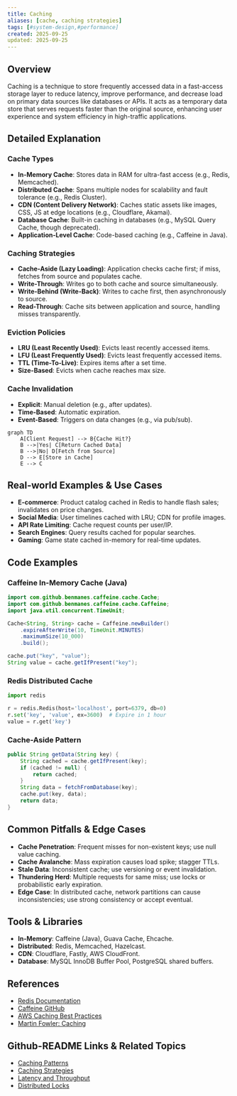 ```yaml
---
title: Caching
aliases: [cache, caching strategies]
tags: [#system-design,#performance]
created: 2025-09-25
updated: 2025-09-25
---
```


## Overview

Caching is a technique to store frequently accessed data in a fast-access storage layer to reduce latency, improve performance, and decrease load on primary data sources like databases or APIs. It acts as a temporary data store that serves requests faster than the original source, enhancing user experience and system efficiency in high-traffic applications.

## Detailed Explanation

### Cache Types
- **In-Memory Cache**: Stores data in RAM for ultra-fast access (e.g., Redis, Memcached).
- **Distributed Cache**: Spans multiple nodes for scalability and fault tolerance (e.g., Redis Cluster).
- **CDN (Content Delivery Network)**: Caches static assets like images, CSS, JS at edge locations (e.g., Cloudflare, Akamai).
- **Database Cache**: Built-in caching in databases (e.g., MySQL Query Cache, though deprecated).
- **Application-Level Cache**: Code-based caching (e.g., Caffeine in Java).

### Caching Strategies
- **Cache-Aside (Lazy Loading)**: Application checks cache first; if miss, fetches from source and populates cache.
- **Write-Through**: Writes go to both cache and source simultaneously.
- **Write-Behind (Write-Back)**: Writes to cache first, then asynchronously to source.
- **Read-Through**: Cache sits between application and source, handling misses transparently.

### Eviction Policies
- **LRU (Least Recently Used)**: Evicts least recently accessed items.
- **LFU (Least Frequently Used)**: Evicts least frequently accessed items.
- **TTL (Time-To-Live)**: Expires items after a set time.
- **Size-Based**: Evicts when cache reaches max size.

### Cache Invalidation
- **Explicit**: Manual deletion (e.g., after updates).
- **Time-Based**: Automatic expiration.
- **Event-Based**: Triggers on data changes (e.g., via pub/sub).

```mermaid
graph TD
    A[Client Request] --> B{Cache Hit?}
    B -->|Yes| C[Return Cached Data]
    B -->|No| D[Fetch from Source]
    D --> E[Store in Cache]
    E --> C
```

## Real-world Examples & Use Cases

- **E-commerce**: Product catalog cached in Redis to handle flash sales; invalidates on price changes.
- **Social Media**: User timelines cached with LRU; CDN for profile images.
- **API Rate Limiting**: Cache request counts per user/IP.
- **Search Engines**: Query results cached for popular searches.
- **Gaming**: Game state cached in-memory for real-time updates.

## Code Examples

### Caffeine In-Memory Cache (Java)
```java
import com.github.benmanes.caffeine.cache.Cache;
import com.github.benmanes.caffeine.cache.Caffeine;
import java.util.concurrent.TimeUnit;

Cache<String, String> cache = Caffeine.newBuilder()
    .expireAfterWrite(10, TimeUnit.MINUTES)
    .maximumSize(10_000)
    .build();

cache.put("key", "value");
String value = cache.getIfPresent("key");
```

### Redis Distributed Cache
```python
import redis

r = redis.Redis(host='localhost', port=6379, db=0)
r.set('key', 'value', ex=3600)  # Expire in 1 hour
value = r.get('key')
```

### Cache-Aside Pattern
```java
public String getData(String key) {
    String cached = cache.getIfPresent(key);
    if (cached != null) {
        return cached;
    }
    String data = fetchFromDatabase(key);
    cache.put(key, data);
    return data;
}
```

## Common Pitfalls & Edge Cases

- **Cache Penetration**: Frequent misses for non-existent keys; use null value caching.
- **Cache Avalanche**: Mass expiration causes load spike; stagger TTLs.
- **Stale Data**: Inconsistent cache; use versioning or event invalidation.
- **Thundering Herd**: Multiple requests for same miss; use locks or probabilistic early expiration.
- **Edge Case**: In distributed cache, network partitions can cause inconsistencies; use strong consistency or accept eventual.

## Tools & Libraries

- **In-Memory**: Caffeine (Java), Guava Cache, Ehcache.
- **Distributed**: Redis, Memcached, Hazelcast.
- **CDN**: Cloudflare, Fastly, AWS CloudFront.
- **Database**: MySQL InnoDB Buffer Pool, PostgreSQL shared buffers.

## References

- [Redis Documentation](https://redis.io/docs/)
- [Caffeine GitHub](https://github.com/ben-manes/caffeine)
- [AWS Caching Best Practices](https://aws.amazon.com/caching/)
- [Martin Fowler: Caching](https://martinfowler.com/bliki/Caching.html)

## Github-README Links & Related Topics

- [Caching Patterns](caching-patterns/)
- [Caching Strategies](caching-strategies/)
- [Latency and Throughput](latency-and-throughput/)
- [Distributed Locks](system-design/distributed-locks/)